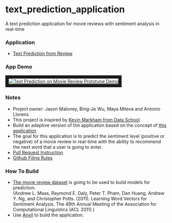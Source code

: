 # text_prediction_application
A text prediction application for movie reviews with sentiment analysis in real-time

### Application
* [Text Prediction from Review](https://pdht24snt663m2h7.anvil.app/OT4EUOR5JVBBGOHFV533U2KM)

### App Demo
<a href="https://www.youtube.com/watch?v=klcGPYj_jQk" target="_blank"><img src="http://img.youtube.com/vi/klcGPYj_jQk/0.jpg" alt="Text Prediction on Movie Review Prototype Demo" border="10" /></a>

### Notes
* Project owner: Jason Maloney, Bing-Je Wu,  Maya Mileva and Antonio Llorens
* This project is inspired by [Kevin Markham from Data School](https://www.dataschool.io/about/)
* Build an adaptive version of the application based on the concept of [this application](https://justmarkham.shinyapps.io/textprediction/)
* The goal for this application is to predict the sentiment level (positive or negative) of a movie review in real-time with the ability to recommend the next word that a user is going to enter.
* [Pull Request Instruction](pull_request_instruction.md)
* [Github Filing Rules](github_filing_rules.md)

### How To Build
* [The movie review dataset](https://ai.stanford.edu/~amaas/data/sentiment/) is going to be used to build models for prediction.   
(Andrew L. Maas, Raymond E. Daly, Peter T. Pham, Dan Huang, Andrew Y. Ng, and Christopher Potts. (2011). Learning Word Vectors for Sentiment Analysis. The 49th Annual Meeting of the Association for Computational Linguistics (ACL 2011).)
* Use [Anvil](https://anvil.works/) to build the application.
